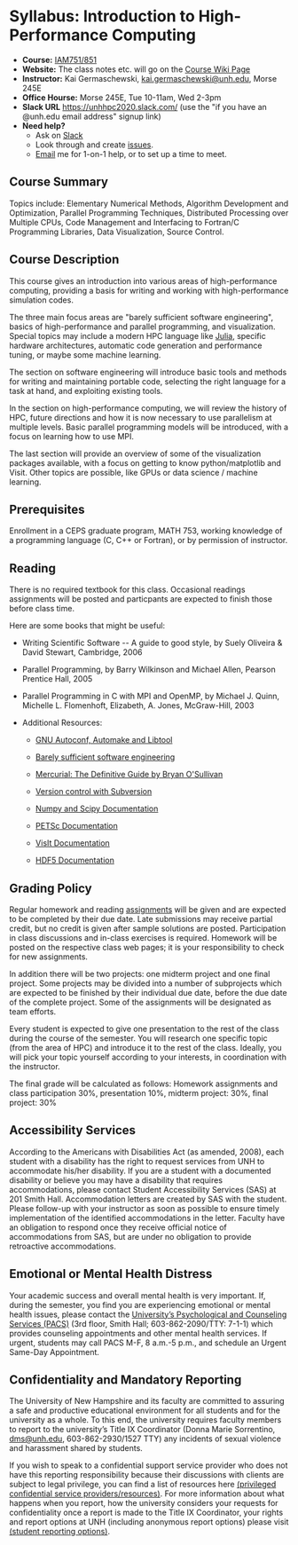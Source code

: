 # Syllabus: Introduction to High-Performance Computing

* **Course:** [IAM751/851](1)
* **Website:** The class notes etc. will go on the [Course Wiki Page](https://github.com/unh-hpc-2020/class/wiki)
* **Instructor:** Kai Germaschewski, [kai.germaschewski@unh.edu](mailto:kai.germaschewski@unh.edu), Morse 245E
* **Office Hourse:** Morse 245E, Tue 10-11am, Wed 2-3pm
* **Slack URL** https://unhhpc2020.slack.com/ (use the "if you have an
  @unh.edu email address" signup link)
* **Need help?**
   * Ask on [Slack](https://unhhpc2020.slack.com/)
   * Look through and create [issues](https://github.com/unh-hpc-2020/class/issues).
   * [Email](mailto:kai.germaschewski@unh.edu) me for 1-on-1 help, or to
     set up a time to meet.

## Course Summary

Topics include: Elementary Numerical
Methods, Algorithm Development and Optimization, Parallel Programming
Techniques, Distributed Processing over Multiple CPUs, Code Management
and Interfacing to Fortran/C Programming Libraries, Data
Visualization, Source Control.

## Course Description

This course gives an introduction into various areas of
high-performance computing, providing a basis for writing and working
with high-performance simulation codes.

The three main focus areas are "barely sufficient software
engineering", basics of high-performance and parallel programming, and
visualization. Special topics may include a modern HPC language like
[Julia](http://julialang.org), specific hardware architectures,
automatic code generation and performance tuning, or maybe some
machine learning.

The section on software engineering will introduce basic tools and
methods for writing and maintaining portable code, selecting the right
language for a task at hand, and exploiting existing tools.

In the section on high-performance computing, we will review the
history of HPC, future directions and how it is now necessary to use
parallelism at multiple levels. Basic parallel programming models will
be introduced, with a focus on learning how to use MPI.

The last section will provide an overview of some of the visualization
packages available, with a focus on getting to know python/matplotlib
and Visit. Other topics are possible, like GPUs or data science /
machine learning.

## Prerequisites

Enrollment in a CEPS graduate program, MATH 753,
working knowledge of a programming language (C, C++ or Fortran), or by
permission of instructor.

## Reading

There is no required textbook for this class. Occasional readings assignments
will be posted and particpants are expected to finish those before
class time.

Here are some books that might be useful:

 * Writing Scientific Software -- A guide to good style, by Suely
   Oliveira \& David Stewart, Cambridge, 2006

 * Parallel Programming, by Barry Wilkinson and Michael Allen, Pearson
   Prentice Hall, 2005

 * Parallel Programming in C with MPI and OpenMP, by Michael J. Quinn,
   Michelle L. Flomenhoft, Elizabeth, A. Jones, McGraw-Hill, 2003

 * Additional Resources:

   * [GNU Autoconf, Automake and Libtool](http://sources.redhat.com/autobook/)

   * [Barely sufficient software engineering](http://www.cs.sandia.gov/~maherou/docs/BarelySufficientSoftwareEngineering.pdf)

   * [Mercurial: The Definitive Guide by Bryan O'Sullivan](http://hgbook.red-bean.com/)

   * [Version control with Subversion](http://svnbook.red-bean.com/)

   * [Numpy and Scipy Documentation](http://sources.redhat.com/autobook/)

   * [PETSc Documentation](http://www.mcs.anl.gov/petsc/petsc-as/documentation/index.html)

   * [VisIt Documentation](https://wci.llnl.gov/codes/visit/manuals.htm)

   * [HDF5 Documentation](http://www.hdfgroup.org/HDF5/doc/doc-info.html)


## Grading Policy

Regular homework and reading [assignments](assignments.md) will be given and
are expected to be completed by their due date. Late submissions may
receive partial credit, but no credit is given after sample solutions
are posted. Participation in class discussions and in-class exercises
is required. Homework will be posted on the respective class web
pages; it is your responsibility to check for new assignments.

In addition there will be two projects: one midterm project and one
final project. Some projects may be divided into a number of
subprojects which are expected to be finished by their individual due
date, before the due date of the complete project. Some of the
assignments will be designated as team efforts.

Every student is expected to give one presentation to the rest of the
class during the course of the semester. You will research one
specific topic (from the area of HPC) and introduce it to the rest of
the class. Ideally, you will pick your topic yourself according to
your interests, in coordination with the instructor.

The final grade will be calculated as follows: Homework assignments
and class participation 30%, presentation 10%, midterm project: 30%, final project: 30%

## Accessibility Services

According to the Americans with Disabilities Act (as amended, 2008),
 each student with a disability has the right to request services from
 UNH to accommodate his/her disability. If you are a student with a
 documented disability or believe you may have a disability that
 requires accommodations, please contact Student Accessibility
 Services (SAS) at 201 Smith Hall. Accommodation letters are created
 by SAS with the student. Please follow-up with your instructor as
 soon as possible to ensure timely implementation of the identified
 accommodations in the letter. Faculty have an obligation to respond
 once they receive official notice of accommodations from SAS, but are
 under no obligation to provide retroactive accommodations.
 
## Emotional or Mental Health Distress

Your academic success and overall mental health is very important.
If, during the semester, you find you are experiencing emotional or
mental health issues, please contact the [University’s Psychological
and Counseling Services  (PACS)](https://www.unh.edu/pacs/) (3rd floor, Smith Hall;
603-862-2090/TTY:  7-1-1) which provides counseling appointments and
other mental health services.   If urgent, students may call PACS M-F,
8 a.m.-5 p.m., and schedule an Urgent Same-Day Appointment.

## Confidentiality and Mandatory Reporting

   The University of New Hampshire and its faculty are committed to
   assuring a safe and productive educational environment for all
   students and for the university as a whole.   To this end, the
   university requires faculty members to report to the university’s
   Title IX Coordinator (Donna Marie Sorrentino, dms@unh.edu,
   603-862-2930/1527 TTY) any incidents of sexual violence and
   harassment shared by students. 
   
   If you wish to speak to a confidential support service provider who
   does not have this reporting responsibility because their
   discussions with clients are subject to legal privilege, you can
   find a list of resources
   here
   [(privileged confidential service providers/resources)](https://www.unh.edu/affirmativeaction/offices-resources-support).
   For more information about what happens when you report, how the
   university considers your requests for confidentiality once a
   report is made to the Title IX Coordinator, your rights and report
   options at UNH (including anonymous report options) please
   visit [(student reporting options)](https://www.unh.edu/affirmativeaction/reporting-students).
